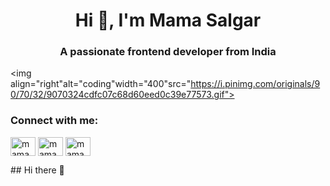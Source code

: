 <h1 align="center">Hi 👋, I'm Mama Salgar</h1>
<h3 align="center">A passionate frontend developer from India</h3>

<img align="right"alt="coding"width="400"src="https://i.pinimg.com/originals/90/70/32/9070324cdfc07c68d60eed0c39e77573.gif">

<h3 align="left">Connect with me:</h3>
<p align="left">
<a href="https://linkedin.com/in/mama salgar" target="blank"><img align="center" src="https://raw.githubusercontent.com/rahuldkjain/github-profile-readme-generator/master/src/images/icons/Social/linked-in-alt.svg" alt="mama salgar" height="30" width="40" /></a>
<a href="https://instagram.com/mama_salgar_08" target="blank"><img align="center" src="https://raw.githubusercontent.com/rahuldkjain/github-profile-readme-generator/master/src/images/icons/Social/instagram.svg" alt="mama_salgar_08" height="30" width="40" /></a>
<a href="https://www.youtube.com/c/mama salgar" target="blank"><img align="center" src="https://raw.githubusercontent.com/rahuldkjain/github-profile-readme-generator/master/src/images/icons/Social/youtube.svg" alt="mama salgar" height="30" width="40" /></a>
</p>## Hi there 👋

<!--
**mamasalgar/mamasalgar** is a ✨ _special_ ✨ repository because its `README.md` (this file) appears on your GitHub profile.

Here are some ideas to get you started:

- 🔭 I’m currently working on ...
- 🌱 I’m currently learning ...
- 👯 I’m looking to collaborate on ...
- 🤔 I’m looking for help with ...
- 💬 Ask me about ...
- 📫 How to reach me: ...
- 😄 Pronouns: ...
- ⚡ Fun fact: ...
-->
